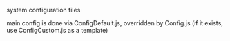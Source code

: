 system configuration files

main config is done via ConfigDefault.js, overridden by Config.js (if it exists, use ConfigCustom.js as a template)
